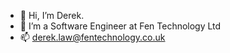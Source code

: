 - 👋 Hi, I’m Derek.
- 👀 I’m a Software Engineer at Fen Technology Ltd
- 📫 derek.law@fentechnology.co.uk

<!---
DerekFen/DerekFen is a ✨ special ✨ repository because its `README.md` (this file) appears on your GitHub profile.
You can click the Preview link to take a look at your changes.
--->
